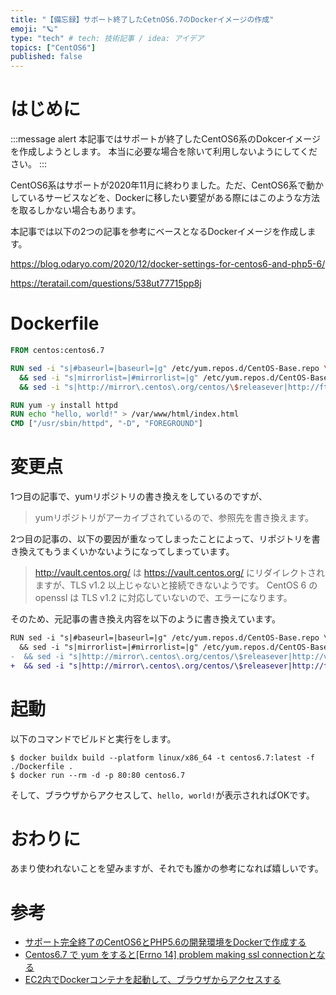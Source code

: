 ```yaml
---
title: "【備忘録】サポート終了したCetnOS6.7のDockerイメージの作成"
emoji: "🪐"
type: "tech" # tech: 技術記事 / idea: アイデア
topics: ["CentOS6"]
published: false
---
```


# はじめに

:::message alert
本記事ではサポートが終了したCentOS6系のDokcerイメージを作成しようとします。
本当に必要な場合を除いて利用しないようにしてください。
:::

CentOS6系はサポートが2020年11月に終わりました。ただ、CentOS6系で動かしているサービスなどを、Dockerに移したい要望がある際にはこのような方法を取るしかない場合もあります。

本記事では以下の2つの記事を参考にベースとなるDockerイメージを作成します。

https://blog.odaryo.com/2020/12/docker-settings-for-centos6-and-php5-6/

https://teratail.com/questions/538ut77715pp8j

# Dockerfile

```Dockerfile
FROM centos:centos6.7

RUN sed -i "s|#baseurl=|baseurl=|g" /etc/yum.repos.d/CentOS-Base.repo \
  && sed -i "s|mirrorlist=|#mirrorlist=|g" /etc/yum.repos.d/CentOS-Base.repo \
  && sed -i "s|http://mirror\.centos\.org/centos/\$releasever|http://ftp\.riken\.jp/Linux/centos-vault/6.7|g" /etc/yum.repos.d/CentOS-Base.repo

RUN yum -y install httpd
RUN echo "hello, world!" > /var/www/html/index.html
CMD ["/usr/sbin/httpd", "-D", "FOREGROUND"]
```

# 変更点

1つ目の記事で、yumリポジトリの書き換えをしているのですが、

> yumリポジトリがアーカイブされているので、参照先を書き換えます。

2つ目の記事の、以下の要因が重なってしまったことによって、リポジトリを書き換えてもうまくいかないようになってしまっています。

> http://vault.centos.org/ は https://vault.centos.org/ にリダイレクトされますが、TLS v1.2 以上じゃないと接続できないようです。
CentOS 6 の openssl は TLS v1.2 に対応していないので、エラーになります。


そのため、元記事の書き換え内容を以下のように書き換えています。

```diff Dockerfile
RUN sed -i "s|#baseurl=|baseurl=|g" /etc/yum.repos.d/CentOS-Base.repo \
  && sed -i "s|mirrorlist=|#mirrorlist=|g" /etc/yum.repos.d/CentOS-Base.repo \
-  && sed -i "s|http://mirror\.centos\.org/centos/\$releasever|http://vault\.centos\.org/centos/6.9|g" /etc/yum.repos.d/CentOS-Base.repo
+  && sed -i "s|http://mirror\.centos\.org/centos/\$releasever|http://ftp\.riken\.jp/Linux/centos-vault/6.7|g" /etc/yum.repos.d/CentOS-Base.repo
```

# 起動

以下のコマンドでビルドと実行をします。

```shell
$ docker buildx build --platform linux/x86_64 -t centos6.7:latest -f ./Dockerfile .
$ docker run --rm -d -p 80:80 centos6.7
```

そして、ブラウザからアクセスして、`hello, world!`が表示されればOKです。

# おわりに

あまり使われないことを望みますが、それでも誰かの参考になれば嬉しいです。

# 参考

- [サポート完全終了のCentOS6とPHP5.6の開発環境をDockerで作成する](https://blog.odaryo.com/2020/12/docker-settings-for-centos6-and-php5-6/)
- [Centos6.7 で yum をすると[Errno 14] problem making ssl connectionとなる](https://teratail.com/questions/538ut77715pp8j)
- [EC2内でDockerコンテナを起動して、ブラウザからアクセスする](https://weseek.co.jp/tech/2196/)